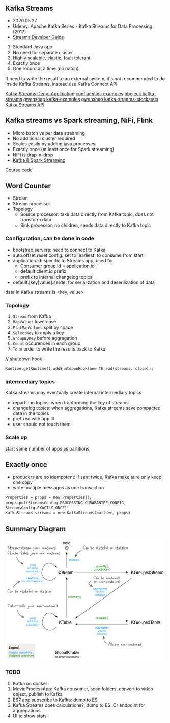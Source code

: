 Kafka Streams
--------------------------
- 2020.05.27
- Udemy: Apache Kafka Series - Kafka Streams for Data Processing (2017)
- [Streams Develper Guide](https://docs.confluent.io/current/streams/developer-guide/index.html#streams-developer-guide-dsl-joins)

1. Standard Java app
2. No need for separate cluster
3. Highly scalable, elastic, fault tolerant
4. Exactly once
5. One record at a time (no batch)

If need to write the result to an external system, it's not recommended to do inside Kafka Streams,
instead use Kafka Connect API

[Kafka Streams Demo Application](https://docs.confluent.io/current/streams/kafka-streams-examples/docs/index.html)
[confluentinc examples](https://github.com/confluentinc/examples)
[bbejeck kafka-streams](https://github.com/bbejeck/kafka-streams)
[gwenshap kafka-examples](https://github.com/gwenshap/kafka-examples)
[gwenshap kafka-streams-stockstats](https://github.com/gwenshap/kafka-streams-stockstats)
[Kafka Streams API](https://kafka.apache.org/0110/documentation/streams)


## Kafka streams vs Spark streaming, NiFi, Flink
- Micro batch vs per data streaming
- No additional cluster required
- Scales easily by adding java processes
- Exactly once (at least once for Spark streaming)
- NiFi is drap-n-drop
- [Kafka & Spark Streaming](https://www.quora.com/What-are-the-differences-and-similarities-between-Kafka-and-Spark-Streaming)

[Course code](https://courses.datacumulus.com/downloads/kafka-streams-sn2)


## Word Counter
- Stream
- Stream processor
- Topology
    - Source processor: take data directly from Kafka topic, does not transform data
    - Sink processor: no children, sends data directly to Kafka topic
 
### Configuration, can be done in code
- bootstrap.servers: need to connect to Kafka
- auto.offset.reset.config: set to 'earliest' to consume from start
- application.id: specific to Streams app, used for
    - Consumer group.id = application.id
    - default client.id prefix
    - prefix to internal changelog topics
- default.[key|value].serde: for serialization and deserilization of data

data in Kafka streams is <key, value>


### Topology
1. `Stream` from Kafka
2. `MapValues` lowercase
3. `FlatMapValues` split by space
4. `SelectKey` to apply a key
5. `GroupByKey` before aggregation
6. `Count` occurences in each group
7. `To` in order to write the results back to Kafka

// shutdown hook
```
Runtime.getRuntime().addShutdownHook(new Thread(streams::close));
```


### intermediary topics
Kafka streams may eventually create internal intermediary topics

- repartition topics: when tranforming the key of streams
- changelog topics: when aggregations, Kafka streams save compacted data in the topics
- prefixed with app id
- user should not touch them 


### Scale up
start same number of apps as partitions


## Exactly once
- producers are no idempotent: if sent twice, Kafka make sure only keep one copy
- write multiple messages as one transaction
```
Properties = props = new Properties();
props.put(StreamsConfig.PROCESSING_GURARANTEE_CONFIG, StreamsConfig.EXACTLY_ONCE);
KafkaStreams streams = new KafkaStreams(builder, props)
```

## Summary Diagram
![Summary Diagram](../data/streams-stateful_operations.png)

### TODO
0. Kafka on docker
1. MovieProcessApp: Kafka consumer, scan folders, convert to video object, publish to Kafka
2. ES7 app subscribe to Kafka: dump to ES
3. Kafka Streams does calculations?, dump to ES. Or endpoint for aggregations
4. UI to show stats

